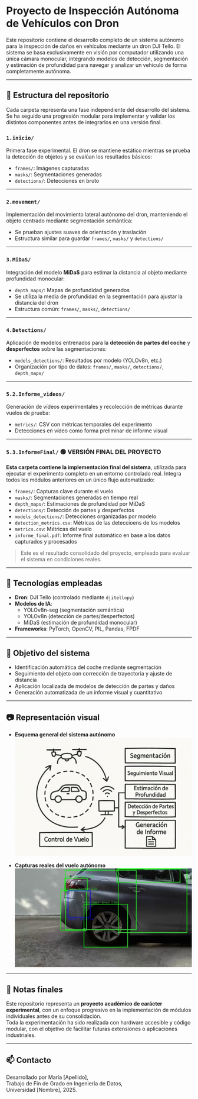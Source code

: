 # Proyecto de Inspección Autónoma de Vehículos con Dron

Este repositorio contiene el desarrollo completo de un sistema autónomo para la inspección de daños en vehículos mediante un dron DJI Tello. El sistema se basa exclusivamente en visión por computador utilizando una única cámara monocular, integrando modelos de detección, segmentación y estimación de profundidad para navegar y analizar un vehículo de forma completamente autónoma.

---

## 📁 Estructura del repositorio

Cada carpeta representa una fase independiente del desarrollo del sistema. Se ha seguido una progresión modular para implementar y validar los distintos componentes antes de integrarlos en una versión final.

### `1.inicio/`
Primera fase experimental. El dron se mantiene estático mientras se prueba la detección de objetos y se evalúan los resultados básicos:
- `frames/`: Imágenes capturadas
- `masks/`: Segmentaciones generadas
- `detections/`: Detecciones en bruto

---

### `2.movement/`
Implementación del movimiento lateral autónomo del dron, manteniendo el objeto centrado mediante segmentación semántica:
- Se prueban ajustes suaves de orientación y traslación
- Estructura similar para guardar `frames/`, `masks/` y `detections/`

---

### `3.MiDaS/`
Integración del modelo **MiDaS** para estimar la distancia al objeto mediante profundidad monocular:
- `depth_maps/`: Mapas de profundidad generados
- Se utiliza la media de profundidad en la segmentación para ajustar la distancia del dron
- Estructura común: `frames/`, `masks/`, `detections/`

---

### `4.Detections/`
Aplicación de modelos entrenados para la **detección de partes del coche** y **desperfectos** sobre las segmentaciones:
- `models_detections/`: Resultados por modelo (YOLOv8n, etc.)
- Organización por tipo de datos: `frames/`, `masks/`, `detections/`, `depth_maps/`

---

### `5.2.Informe_videos/`
Generación de vídeos experimentales y recolección de métricas durante vuelos de prueba:
- `metrics/`: CSV con métricas temporales del experimento
- Detecciones en vídeo como forma preliminar de informe visual

---

### `5.3.InformeFinal/` 🟢 **VERSIÓN FINAL DEL PROYECTO**
**Esta carpeta contiene la implementación final del sistema**, utilizada para ejecutar el experimento completo en un entorno controlado real. Integra todos los módulos anteriores en un único flujo automatizado:

- `frames/`: Capturas clave durante el vuelo
- `masks/`: Segmentaciones generadas en tiempo real
- `depth_maps/`: Estimaciones de profundidad por MiDaS
- `detections/`: Detección de partes y desperfectos
- `models_detections/`: Detecciones organizadas por modelo
- `detection_metrics.csv`: Métricas de las deteccioens de los modelos
- `metrics.csv`: Métricas del vuelo
- `informe_final.pdf`: Informe final automático en base a los datos capturados y procesados

> Este es el resultado consolidado del proyecto, empleado para evaluar el sistema en condiciones reales.

---

## 🔧 Tecnologías empleadas

- **Dron**: DJI Tello (controlado mediante `djitellopy`)
- **Modelos de IA**:
  - YOLOv8n-seg (segmentación semántica)
  - YOLOv8n (detección de partes/desperfectos)
  - MiDaS (estimación de profundidad monocular)
- **Frameworks**: PyTorch, OpenCV, PIL, Pandas, FPDF

---

## 📑 Objetivo del sistema

- Identificación automática del coche mediante segmentación
- Seguimiento del objeto con corrección de trayectoria y ajuste de distancia
- Aplicación localizada de modelos de detección de partes y daños
- Generación automatizada de un informe visual y cuantitativo

---

## 📷 Representación visual

- **Esquema general del sistema autónomo**  
  ![Diagrama del flujo del sistema](assets/esquema%20intro.jpeg)

- **Capturas reales del vuelo autónomo**  
  ![Ejemplo de vuelo y seguimiento del objeto](assets/det_0028.jpg)

---

## 📌 Notas finales

Este repositorio representa un **proyecto académico de carácter experimental**, con un enfoque progresivo en la implementación de módulos individuales antes de su consolidación.  
Toda la experimentación ha sido realizada con hardware accesible y código modular, con el objetivo de facilitar futuras extensiones o aplicaciones industriales.

---

## 📫 Contacto

Desarrollado por María [Apellido],  
Trabajo de Fin de Grado en Ingeniería de Datos,  
Universidad [Nombre], 2025.
